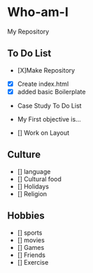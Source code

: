 # Who-am-I
My Repository

## To Do List
- [X]Make Repository
- [X] Create index.html
- [X] added basic Boilerplate
- Case Study To Do List
- My First objective is...

- [] Work on Layout

 ## Culture
 - [] language
- [] Cultural food
- [] Holidays
- [] Religion

## Hobbies
- [] sports
- [] movies
- [] Games
- [] Friends
- [] Exercise

## 
